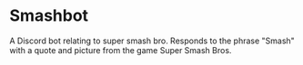 # Smashbot

A Discord bot relating to super smash bro. Responds to the phrase "Smash" with a quote and picture from the game Super Smash Bros.
